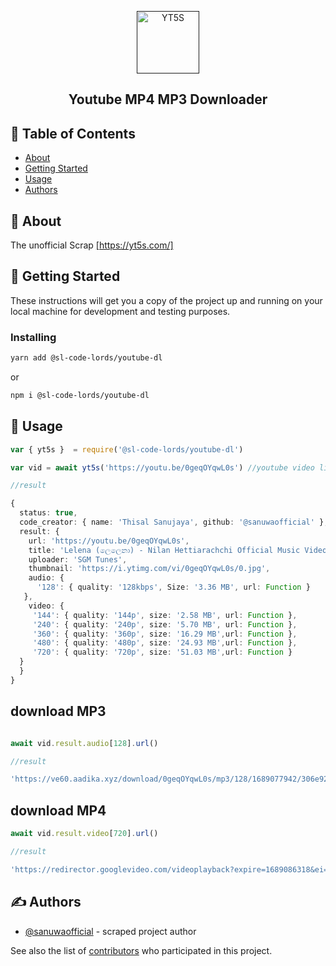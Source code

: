 
<p align="center">
  <a href="" rel="noopener">
 <img width=100px height=100px src="https://yt5s.com/icon/android-icon-192x192.png" alt="YT5S"></a>
</p>


<h2 align="center">Youtube MP4 MP3 Downloader</h2>





## 📝 Table of Contents

- [About](#about)
- [Getting Started](#getting_started)
- [Usage](#usage)
- [Authors](#authors)

## 🧐 About <a name = "about"></a>

The unofficial Scrap <a href="https://yt5s.com/" > [https://yt5s.com/] </a>

## 🏁 Getting Started <a name = "getting_started"></a>

These instructions will get you a copy of the project up and running on your local machine for development and testing purposes.

### Installing


```sh
yarn add @sl-code-lords/youtube-dl
```

or

```sh
npm i @sl-code-lords/youtube-dl
```

## 🎈 Usage <a name="usage"></a>

```ts
var { yt5s }  = require('@sl-code-lords/youtube-dl')

```

```ts
var vid = await yt5s('https://youtu.be/0geqOYqwL0s') //youtube video link or query
```


```ts
//result

{
  status: true,
  code_creator: { name: 'Thisal Sanujaya', github: '@sanuwaofficial' },
  result: {
    url: 'https://youtu.be/0geqOYqwL0s',
    title: 'Lelena (ලෙලෙනා) - Nilan Hettiarachchi Official Music Video',
    uploader: 'SGM Tunes',
    thumbnail: 'https://i.ytimg.com/vi/0geqOYqwL0s/0.jpg',
    audio: {
      '128': { quality: '128kbps', Size: '3.36 MB', url: Function }
   },
    video: {
     '144': { quality: '144p', size: '2.58 MB', url: Function },
     '240': { quality: '240p', size: '5.70 MB', url: Function },
     '360': { quality: '360p', size: '16.29 MB',url: Function },
     '480': { quality: '480p', size: '24.93 MB',url: Function },
     '720': { quality: '720p', size: '51.03 MB',url: Function }
  }
  }
}
```
## download MP3

```ts

await vid.result.audio[128].url()
```
```ts
//result

'https://ve60.aadika.xyz/download/0geqOYqwL0s/mp3/128/1689077942/306e928b29120b4c22d0648f98d43e94a3ab2da88dc8c22703833a5857ad41d5/1?f=yt5s.com'

```
## download MP4

```ts
await vid.result.video[720].url()
```
```ts
//result

'https://redirector.googlevideo.com/videoplayback?expire=1689086318&ei=DhWtZImhBMjI1gKUlJS4BA&ip=2a01%3A4f8%3A202%3A32c2%3A%3A2&id=o-AJK7txNbC-cx9IJsRvX0qR5u39hm_6fiNOnJKRczw7VL&itag=22&source=youtube&requiressl=yes&mh=D1&mm=31%2C26&mn=sn-4g5ednde%2Csn-f5f7knee&ms=au%2Conr&mv=m&mvi=5&pl=50&initcwndbps=546250&spc=Ul2Sq_dhtAqR4kcBnmtKyY5ZcF_yzAs&vprv=1&svpuc=1&mime=video%2Fmp4&cnr=14&ratebypass=yes&dur=194.188&lmt=1630864661640850&mt=1689064393&fvip=4&fexp=24007246%2C51000011%2C51000024&beids=24350018&c=ANDROID&txp=5511222&sparams=expire%2Cei%2Cip%2Cid%2Citag%2Csource%2Crequiressl%2Cspc%2Cvprv%2Csvpuc%2Cmime%2Ccnr%2Cratebypass%2Cdur%2Clmt&sig=AOq0QJ8wRgIhAIcDWIDpH-SiQImcUDdIOutR-mbbZeIRsqGTBH56SY27AiEA6xw0gP9HI-iUT0DGoYnxKVBjZJ5KYbmg_iAdbCD8fQ0%3D&lsparams=mh%2Cmm%2Cmn%2Cms%2Cmv%2Cmvi%2Cpl%2Cinitcwndbps&lsig=AG3C_xAwRQIhAI3lGuwmT58Sw-PnaMQhNPuE1S93RO-VLlxHCE7YqaOZAiAhK9VTIDNdPFD5_nWyGgxfiuiG0F_-4PWZc_OPrCtKkQ%3D%3D&host=rr5---sn-4g5ednde.googlevideo.com&title=yt5s.com-Lelena%20(%E0%B6%BD%E0%B7%99%E0%B6%BD%E0%B7%99%E0%B6%B1%E0%B7%8F)%20-%20Nilan%20Hettiarachchi%20Official%20Music%20Video'

```
## ✍️ Authors <a name = "authors"></a>

- [@sanuwaofficial](https://github.com/sanuwaofficial) - scraped project author

See also the list of [contributors](https://github.com/SL-CODE-LORDS/youtube-dl/contributors) who participated in this project.